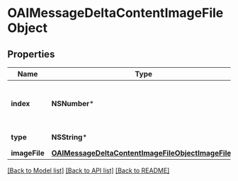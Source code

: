 # OAIMessageDeltaContentImageFileObject

## Properties
Name | Type | Description | Notes
------------ | ------------- | ------------- | -------------
**index** | **NSNumber*** | The index of the content part in the message. | 
**type** | **NSString*** | Always &#x60;image_file&#x60;. | 
**imageFile** | [**OAIMessageDeltaContentImageFileObjectImageFile***](OAIMessageDeltaContentImageFileObjectImageFile.md) |  | [optional] 

[[Back to Model list]](../README.md#documentation-for-models) [[Back to API list]](../README.md#documentation-for-api-endpoints) [[Back to README]](../README.md)


